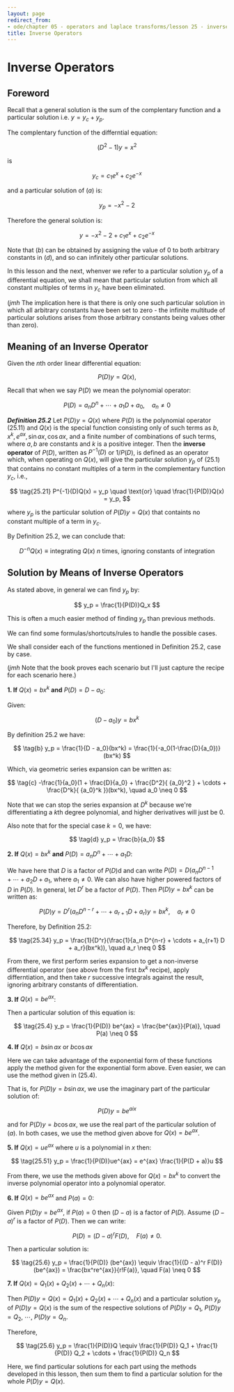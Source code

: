 ```yaml
---
layout: page
redirect_from:
- ode/chapter 05 - operators and laplace transforms/lesson 25 - inverse operators
title: Inverse Operators
---
```


# Inverse Operators

## Foreword


Recall that a general solution is the sum of the complentary function and a  particular solution i.e. $y = y_c + y_p$.

The complentary function of the differntial equation:

$$ \tag{a} (D^2 -1)y = x^2 $$

is

$$ \tag{b} y_c = c_1 e^x + c_2 e^{-x} $$

and a particular solution of $(a)$ is:

$$ \tag{c} y_p = -x^2 - 2 $$

Therefore the general solution is:

$$ \tag{d} y = -x^2 - 2 + c_1 e^x + c_2 e^{-x} $$

Note that $(b)$ can be obtained by assigning the value of 0 to both arbitrary constants in $(d)$, and so can infinitely other particular solutions.

In this lesson and the next, whenver we refer to a particular solution $y_p$ of a differential equation, we shall mean that particular solution from which all constant multiples of terms in $y_c$ have been eliminated.

(*jmh* The implication here is that there is only one such particular solution in which all arbitrary constants have been set to zero - the infinite multitude of particular solutions arises from those arbitrary constants being values other than zero).

## Meaning of an Inverse Operator

Given the $n$th order linear differential equation:

$$ \tag{25.1} P(D)y = Q(x),$$

Recall that when we say $P(D)$ we mean the polynomial operator:

$$ \tag{25.11} P(D) = a_n D^n + \cdots + a_1 D + a_0, \quad a_n \neq 0 $$

***Definition 25.2*** Let $P(D)y = Q(x)$ where $P(D)$ is the polynomial operator $(25.11)$ and $Q(x)$ is the special function consisting only of such terms as $b, x^k, e^{ax}, \sin{ax}, \cos{ax}$, and a finite number of combinations of such terms, where $a, b$ are constants and $k$ is a positive integer. Then the **inverse operator** of $P(D)$, written as $P^{-1}(D)$ or $1/P(D)$, is defined as an operator which, when operating on $Q(x)$, will give the particular solution $y_p$ of $(25.1)$ that contains no constant multiples of a term in the complementary function $y_c$, i.e.,

$$ \tag{25.21} P^{-1}(D)Q(x) = y_p \quad \text{or} \quad \frac{1}{P(D)}Q(x) = y_p, $$

where $y_p$ is the particular solution of $P(D)y = Q(x)$ that containts no constant multiple of a term in $y_c$.

By Definition 25.2, we can conclude that:

$$ \tag{25.25} D^{-n}Q(x) \equiv \text{integrating}~Q(x)~n~\text{times, ignoring constants of integration} $$ 

## Solution by Means of Inverse Operators

As stated above, in general we can find $y_p$ by:

$$ y_p = \frac{1}{P(D)}Q_x $$

This is often a much easier method of finding $y_p$ than previous methods.

We can find some formulas/shortcuts/rules to handle the possible cases.

We shall consider each of the functions mentioned in Definition 25.2, case by case.

(*jmh* Note that the book proves each scenario but I'll just capture the recipe for each scenario here.)

**1. If** $Q(x) = bx^k$ **and** $P(D) = D - a_0$:

Given:

$$ \tag{a} (D - a_0)y = bx^k $$

By definition 25.2 we have:

$$ \tag{b} y_p = \frac{1}{D - a_0}(bx^k) = \frac{1}{-a_0(1-\frac{D}{a_0})}(bx^k) $$

Which, via geometric series expansion can be written as:

$$ \tag{c} -\frac{1}{a_0}(1 + \frac{D}{a_0} + \frac{D^2}{ {a_0}^2 } + \cdots + \frac{D^k}{ {a_0}^k })(bx^k), \quad a_0 \neq 0 $$

Note that we can stop the series expansion at $D^k$ because we're differentiating a $k$th degree polynomial, and higher derivatives will just be $0$.

Also note that for the special case $k = 0$, we have:

$$ \tag{d} y_p = \frac{b}{a_0} $$


**2. If** $Q(x) = bx^k$ **and** $P(D) = a_n D^n + \cdots + a_1 D$:

We have here that $D$ is a factor of $P(D)$d and can write $P(D) = D(a_n D^{n-1} + \cdots + a_2 D + a_1$, where $a_1 \neq 0$. We can also have higher powered factors of $D$ in $P(D)$. In general, let $D^r$ be a factor of $P(D)$. Then $P(D)y = bx^k$ can be written as:

$$ \tag{a} P(D)y = D^r (a_n D^{n-r} + \cdots + a_{r+1} D + a_r)y = bx^k, \quad a_r \neq 0 $$

Therefore, by Definition 25.2:

$$ \tag{25.34} y_p = \frac{1}{D^r}(\frac{1}{a_n D^{n-r} + \cdots + a_{r+1} D + a_r}(bx^k)), \quad a_r \neq 0 $$ 

From there, we first perform series expansion to get a non-inverse differential operator (see above from the first $bx^k$ recipe), apply differntiation, and then take $r$ successive integrals against the result, ignoring arbitrary constants of differentiation.

**3. If** $Q(x) = be^{ax}$:

Then a particular solution of this equation is:

$$ \tag{25.4} y_p = \frac{1}{P(D)} be^{ax} = \frac{be^{ax}}{P(a)}, \quad P(a) \neq 0 $$

**4. If** $Q(x) = b\sin{ax}$ or $b\cos{ax}$

Here we can take advantage of the exponential form of these functions apply the method given for the exponential form above. Even easier, we can use
the method given in $(25.4)$.

That is, for $P(D)y = b\sin{ax}$, we use the imaginary part of the particular solution of:

$$ \tag{a} P(D)y = be^{aix} $$

and for $P(D)y = b\cos{ax}$, we use the real part of the particular solution of $(a)$. In both cases, we use the method given above for $Q(x) = be^{ax}$.

**5. If** $Q(x) = ue^{ax}$ where $u$ is a polynomial in $x$ then:

$$ \tag{25.51} y_p = \frac{1}{P(D)}ue^{ax} = e^{ax} \frac{1}{P(D + a)}u $$

From there, we use the methods given above for $Q(x) = bx^k$ to convert the inverse polynomial operator into a polynomial operator.

**6. If** $Q(x) = be^{ax}$ and $P(a) = 0$:

Given $P(D)y = be^{ax}$, if $P(a) = 0$ then $(D - a)$ is a factor of $P(D)$. Assume $(D - a)^r$ is a factor of $P(D)$. Then we can write:

$$ \tag{a} P(D) = (D - a)^r F(D), \quad F(a) \neq 0. $$

Then a particular solution is:

$$ \tag{25.6} y_p = \frac{1}{P(D)} (be^{ax}) \equiv \frac{1}{(D - a)^r F(D)} (be^{ax}) = \frac{bx^re^{ax}}{r!F(a)}, \quad F(a) \neq 0 $$

**7. If** $Q(x) = Q_1(x) + Q_2(x) + \cdots + Q_n(x)$:

Then $P(D)y = Q(x) = Q_1(x) + Q_2(x) + \cdots + Q_n(x)$ and a particular solution $y_p$ of $P(D)y = Q(x)$ is the sum of the respective solutions of $P(D)y = Q_1$, $P(D)y = Q_2$, $\cdots$, $P(D)y = Q_n$.

Therefore,

$$ \tag{25.6} y_p = \frac{1}{P(D)}Q \equiv \frac{1}{P(D)} Q_1 + \frac{1}{P(D)} Q_2 + \cdots + \frac{1}{P(D)} Q_n $$

Here, we find particular solutions for each part using the methods developed in this lesson, then sum them to find a particular solution for the whole $P(D)y = Q(x)$.
